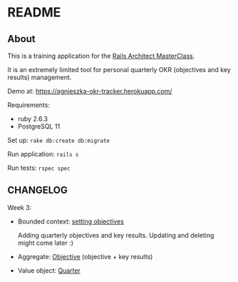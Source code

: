 # README

## About

This is a training application for the [Rails Architect MasterClass](https://arkency.com/masterclass/).

It is an extremely limited tool for personal quarterly OKR (objectives and key results) management.

Demo at: https://agnieszka-okr-tracker.herokuapp.com/

Requirements:
- ruby 2.6.3
- PostgreSQL 11

Set up:
`rake db:create db:migrate`

Run application:
`rails s`

Run tests:
`rspec spec`

## CHANGELOG

Week 3:

- Bounded context: [setting objectives](setting_objectives)
  
  Adding quarterly objectives and key results. Updating and deleting might come later :)
- Aggregate: [Objective](setting_objectives/lib/setting_objectives/objective.rb) (objective + key results)
- Value object: [Quarter](setting_objectives/lib/setting_objectives/quarter.rb)
